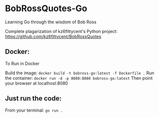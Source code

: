 # BobRossQuotes-Go
Learning Go through the wisdom of Bob Ross

Complete plagarization of kz6fittycent's Python project: https://github.com/kz6fittycent/BobRossQuotes

## Docker:
To Run in Docker

Build the image: `docker build -t bobross-go:latest -f Dockerfile .`
Run the container: `docker run -d -p 8080:8080 bobross-go:latest`
Then point your browser at localhost:8080

## Just run the code:

From your terminal: 
`go run .`

